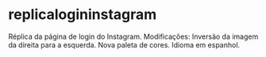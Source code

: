 # replicalogininstagram

Réplica da página de login do Instagram.
Modificações:
Inversão da imagem da direita para a esquerda.
Nova paleta de cores.
Idioma em espanhol.
